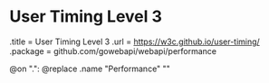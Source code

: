 # User Timing Level 3

.title = User Timing Level 3
.url = <https://w3c.github.io/user-timing/>
.package = github.com/gowebapi/webapi/performance

@on ".": @replace .name "Performance" ""
